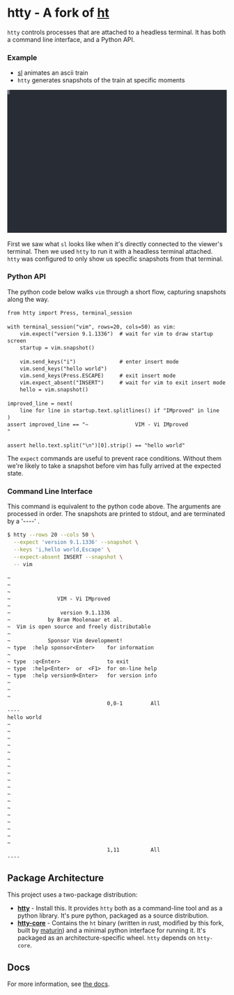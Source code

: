 # htty - A fork of [ht](https://github.com/andyk/ht)


`htty` controls processes that are attached to a headless terminal.
It has both a command line interface, and a Python API.

### Example

 - [sl](https://linuxcommandlibrary.com/man/sl) animates an ascii train
 - `htty` generates snapshots of the train  at specific moments

![animated ascii-art train](example.svg)

First we saw what `sl` looks like when it's directly connected to the viewer's terminal.
Then we used `htty` to run it with a headless terminal attached.
`htty` was configured to only show us specific snapshots from that terminal.

### Python API

The python code below walks `vim` through a short flow, capturing snapshots along the way.

```python3
from htty import Press, terminal_session

with terminal_session("vim", rows=20, cols=50) as vim:
    vim.expect("version 9.1.1336")  # wait for vim to draw startup screen
    startup = vim.snapshot()

    vim.send_keys("i")              # enter insert mode
    vim.send_keys("hello world")
    vim.send_keys(Press.ESCAPE)     # exit insert mode
    vim.expect_absent("INSERT")     # wait for vim to exit insert mode
    hello = vim.snapshot()

improved_line = next(
    line for line in startup.text.splitlines() if "IMproved" in line
)
assert improved_line == "~               VIM - Vi IMproved                 "

assert hello.text.split("\n")[0].strip() == "hello world"
```

The `expect` commands are useful to prevent race conditions.
Without them we're likely to take a snapshot before vim has fully arrived at the expected state.

### Command Line Interface

This command is equivalent to the python code above.
The arguments are processed in order.
The snapshots are printed to stdout, and are terminated by a '----' .

```bash
$ htty --rows 20 --cols 50 \
  --expect 'version 9.1.1336' --snapshot \
  --keys 'i,hello world,Escape' \
  --expect-absent INSERT --snapshot \
  -- vim
```
```
~
~
~
~               VIM - Vi IMproved
~
~                version 9.1.1336
~            by Bram Moolenaar et al.
~  Vim is open source and freely distributable
~
~            Sponsor Vim development!
~ type  :help sponsor<Enter>    for information
~
~ type  :q<Enter>               to exit
~ type  :help<Enter>  or  <F1>  for on-line help
~ type  :help version9<Enter>   for version info
~
~
~
                                0,0-1         All
----
hello world
~
~
~
~
~
~
~
~
~
~
~
~
~
~
~
~
~
~
                                1,11          All
----
```

## Package Architecture

This project uses a two-package distribution:

- **[htty](htty/README.md)** - Install this. It provides `htty` both as a command-line tool and as a python library.  It's pure python, packaged as a source distribution.
- **[htty-core](htty-core/README.md)** - Contains the `ht` binary (written in rust, modified by this fork, built by [maturin](https://github.com/PyO3/maturin)) and a minimal python interface for running it.  It's packaged as an architecture-specific wheel.  `htty` depends on `htty-core`.

## Docs

For more information, see [the docs](https://matrixmanatyrservice.github.io/htty/htty.html).
